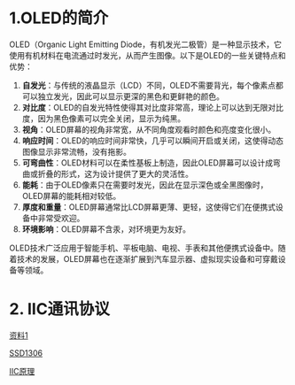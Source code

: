 # 1.OLED的简介

OLED（Organic Light Emitting Diode，有机发光二极管）是一种显示技术，它使用有机材料在电流通过时发光，从而产生图像。以下是OLED的一些关键特点和优势：

1. **自发光**：与传统的液晶显示（LCD）不同，OLED不需要背光，每个像素点都可以独立发光，因此可以显示更深的黑色和更鲜艳的颜色。
2. **对比度**：OLED的自发光特性使得其对比度非常高，理论上可以达到无限对比度，因为黑色像素可以完全关闭，显示为纯黑。
3. **视角**：OLED屏幕的视角非常宽，从不同角度观看时颜色和亮度变化很小。
4. **响应时间**：OLED的响应时间非常快，几乎可以瞬间开启或关闭，这使得动态图像显示非常流畅，没有拖影。
5. **可弯曲性**：OLED材料可以在柔性基板上制造，因此OLED屏幕可以设计成弯曲或折叠的形式，这为设计提供了更大的灵活性。
6. **能耗**：由于OLED像素只在需要时发光，因此在显示深色或全黑图像时，OLED屏幕的能耗相对较低。
7. **厚度和重量**：OLED屏幕通常比LCD屏幕更薄、更轻，这使得它们在便携式设备中非常受欢迎。
8. **环境影响**：OLED屏幕不含汞，对环境更为友好。

OLED技术广泛应用于智能手机、平板电脑、电视、手表和其他便携式设备中。随着技术的发展，OLED屏幕也在逐渐扩展到汽车显示器、虚拟现实设备和可穿戴设备等领域。

# 2. IIC通讯协议

[资料1](https://blog.csdn.net/aaaaaaaa123345/article/details/124350330?ops_request_misc=%7B%22request%5Fid%22%3A%22172243366916800222827996%22%2C%22scm%22%3A%2220140713.130102334..%22%7D&request_id=172243366916800222827996&biz_id=0&utm_medium=distribute.pc_search_result.none-task-blog-2~all~top_positive~default-1-124350330-null-null.142^v100^pc_search_result_base9&utm_term=OLED&spm=1018.2226.3001.4187)

[SSD1306](https://blog.csdn.net/qq_39829913/article/details/104716829)

[IIC原理](https://blog.csdn.net/as480133937/article/details/105366932?ops_request_misc=%7B%22request%5Fid%22%3A%22172243393416800178537993%22%2C%22scm%22%3A%2220140713.130102334.pc%5Fall.%22%7D&request_id=172243393416800178537993&biz_id=0&utm_medium=distribute.pc_search_result.none-task-blog-2~all~first_rank_ecpm_v1~hot_rank-1-105366932-null-null.142^v100^pc_search_result_base9&utm_term=IIC&spm=1018.2226.3001.4187)
